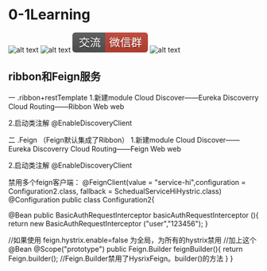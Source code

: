 # 0-1Learning

![alt text](../../static/common/svg/luoxiaosheng.svg "公众号")
![alt text](../../static/common/svg/luoxiaosheng_learning.svg "学习")
![alt text](../../static/common/svg/luoxiaosheng_wechat.svg "微信")
![alt text](../../static/common/svg/luoxiaosheng_gitee.svg "码云")

## ribbon和Feign服务

一 .ribbon+restTemplate
1.新建module
Cloud Discover——Eureka Discoverry 
Cloud Routing——Ribbon 
Web web

2.启动类注解
@EnableDiscoveryClient


二 .Feign （Feign默认集成了Ribbon）
1.新建module
Cloud Discover——Eureka Discoverry 
Cloud Routing——Feign 
Web web

2.启动类注解
@EnableDiscoveryClient



禁用多个feign客户端：
@FeignClient(value = "service-hi",configuration = Configuration2.class, fallback = SchedualServiceHiHystric.class)
@Configuration
public class Configuration2{

@Bean
public BasicAuthRequestInterceptor basicAuthRequestInterceptor (){
	return new BasicAuthRequestInterceptor ("user","123456");
}

//如果使用 feign.hystrix.enable=false 为全局，为所有的hystrix禁用
//加上这个
@Bean
@Scope("prototype")
public Feign.Builder feignBuilder(){
	return Feign.builder();	//Feign.Builder禁用了HysrixFeign。builder()的方法
}
}
